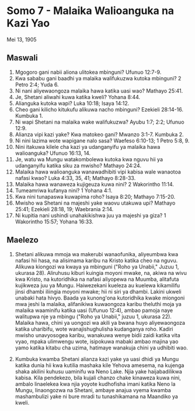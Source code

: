 # Somo 7 - Malaika Walioanguka na Kazi Yao

Mei 13, 1905

## Maswali

1. Mgogoro gani nabii aliona ulitokea mbinguni? Ufunuo 12:7-9.
2. Kwa sababu gani baadhi ya malaika walifukuzwa kutoka mbinguni? 2 Petro 2:4; Yuda 6.
3. Ni nani aliyewaongoza malaika hawa katika uasi wao? Mathayo 25:41.
4. Je, Shetani aliwahi kuwa katika kweli? Yohana 8:44.
5. Alianguka kutoka wapi? Luka 10:18; Isaya 14:12.
6. Cheo gani kilicho kitukufu alikuwa nacho mbinguni? Ezekieli 28:14-16. Kumbuka 1.
7. Ni wapi Shetani na malaika wake walifukuzwa? Ayubu 1:7; 2:2; Ufunuo 12:9.
8. Alianza vipi kazi yake? Kwa matokeo gani? Mwanzo 3:1-7. Kumbuka 2.
9. Ni nini lazima wote wapigane nalo sasa? Waefeso 6:10-13; 1 Petro 5:8, 9.
10. Nini itakuwa kilele cha kazi ya udanganyifu ya malaika hawa walioanguka? Ufunuo 16:13, 14.
11. Je, watu wa Mungu watakombolewa kutoka kwa nguvu hii ya udanganyifu katika siku za mwisho? Mathayo 24:24.
12. Malaika hawa walioanguka wanawadhibiti vipi kabisa wale wanaotoa nafasi kwao? Luka 4:33, 35, 41; Mathayo 8:28-33.
13. Malaika hawa wanaweza kujigeuza kuwa nini? 2 Wakorintho 11:14.
14. Tumeamriwa kufanya nini? 1 Yohana 4:1.
15. Kwa nini tunapaswa kuwapima roho? Isaya 8:20; Mathayo 7:15-20.
16. Mwisho wa Shetani na majeshi yake waovu utakuwa upi? Mathayo 25:41; Ezekieli 28:18, 19; Waebrania 2:14.
17. Ni kupitia nani ushindi unahakikishwa juu ya majeshi ya giza? 1 Wakorintho 15:57; Yohana 16:33.

## Maelezo

1. Shetani alikuwa mmoja wa makerubi wanaofunika, aliyeumbwa kwa nafasi hii hasa, na alisimama karibu na Kristo katika cheo na nguvu. Alikuwa kiongozi wa kwaya ya mbinguni ("Roho ya Unabii," Juzuu 1, ukurasa 28). Aliruhusu kiburi kuingia moyoni mwake, na, akiwa na wivu kwa Kristo, na kutoridhika na nafasi aliyopewa na Muumba, alitafuta kujikweza juu ya Mungu. Haiwezekani kueleza au kuelewa kikamilifu jinsi dhambi iliingia moyoni mwake; hii ni siri ya dhambi. Lakini ukweli unabaki hata hivyo. Baada ya kunong'ona kutoridhika kwake miongoni mwa jeshi la malaika, alifanikiwa kuwaongoza karibu theluthi moja ya malaika waaminifu katika uasi (Ufunuo 12:4), ambao pamoja naye walitupwa nje ya mbingu ("Roho ya Unabii," juzuu 1, ukurasa 22). Malaika hawa, chini ya uongozi wa akili ya bwana huyo aliyewaongoza katika uharibifu, wote wanajishughulisha kudanganya roho. Kadiri mwisho unavyosogea karibu, wanakuwa wenye bidii zaidi katika vita vyao, mpaka ulimwengu wote, isipokuwa mabaki ambao majina yao yamo katika kitabu cha uzima, hatimaye wanakuja chini ya udhibiti wao.

2. Kumbuka kwamba Shetani alianza kazi yake ya uasi dhidi ya Mungu katika dunia hii kwa kutilia mashaka kile Yehova amesema, na kujenga shaka akilini kuhusu uaminifu wa Neno Lake. Njia yake haijabadilikwa kabisa. Kila pendekezo, bila kujali chanzo chake kinaweza kuwa nini, ambalo linaelekea kwa njia yoyote kudhofisha imani katika Neno la Mungu, linaongozwa na Shetani, ambaye anajua vyema kwamba mashambulizi yake ni bure mradi tu tunashikamana na Maandiko ya kweli.
